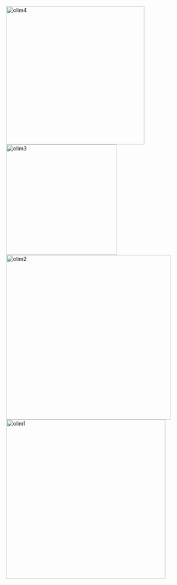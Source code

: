 <img width="368" alt="olim4" src="https://github.com/user-attachments/assets/2836b1a2-6e8f-4277-afaf-882ccc1dac75">
<img width="294" alt="olim3" src="https://github.com/user-attachments/assets/27f73fd7-4bbc-4d22-990f-717945edbcd4">
<img width="438" alt="olim2" src="https://github.com/user-attachments/assets/0e311161-302f-43a7-804a-8eba50a8a266">
<img width="424" alt="olim1" src="https://github.com/user-attachments/assets/9fcdc17d-d709-4fde-84f7-2bf2986f1f84">
